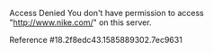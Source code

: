 Access Denied You don't have permission to access "http://www.nike.com/" on this server.

Reference #18.2f8edc43.1585889302.7ec9631